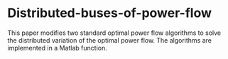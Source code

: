 # Distributed-buses-of-power-flow
This paper modifies two standard optimal power flow algorithms to solve the distributed variation of the optimal power flow. The algorithms are implemented in a Matlab function.
